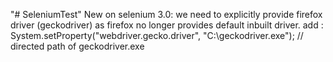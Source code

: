 "# SeleniumTest" 
New on selenium 3.0:
we need to explicitly provide firefox driver (geckodriver)
as firefox no longer provides default inbuilt driver.
add :
    System.setProperty("webdriver.gecko.driver", "C:\geckodriver.exe");  // directed path of geckodriver.exe

